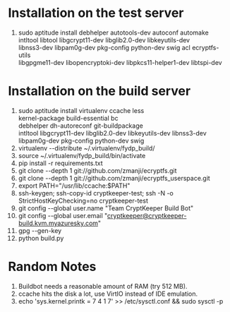 # Installation on the test server

1. sudo aptitude install debhelper autotools-dev autoconf automake \
intltool libtool libgcrypt11-dev libglib2.0-dev libkeyutils-dev \
libnss3-dev libpam0g-dev pkg-config python-dev swig acl ecryptfs-utils \
libgpgme11-dev libopencryptoki-dev libpkcs11-helper1-dev libtspi-dev

# Installation on the build server

1. sudo aptitude install virtualenv ccache less \
kernel-package build-essential bc \
debhelper dh-autoreconf git-buildpackage \
intltool libgcrypt11-dev libglib2.0-dev libkeyutils-dev libnss3-dev \
libpam0g-dev pkg-config python-dev swig
2. virtualenv --distribute ~/.virtualenv/fydp\_build/
3. source ~/.virtualenv/fydp\_build/bin/activate
4. pip install -r requirements.txt
5. git clone --depth 1 git://github.com/zmanji/ecryptfs.git
6. git clone --depth 1 git://github.com/zmanji/ecryptfs\_userspace.git
7. export PATH="/usr/lib/ccache:$PATH"
8. ssh-keygen; ssh-copy-id cryptkeeper-test; ssh -N -o StrictHostKeyChecking=no cryptkeeper-test
9. git config --global user.name "Team CryptKeeper Build Bot"
10. git config --global user.email "cryptkeeper@cryptkeeper-build.kvm.myazuresky.com"
11. gpg --gen-key
12. python build.py

# Random Notes

1. Buildbot needs a reasonable amount of RAM (try 512 MB).
2. ccache hits the disk a lot, use VirtIO instead of IDE emulation.
3. echo 'sys.kernel.printk = 7 4 1 7' >> /etc/sysctl.conf && sudo sysctl -p


